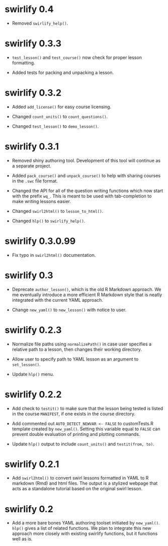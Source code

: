 # swirlify 0.4

* Removed `swirlify_help()`.

# swirlify 0.3.3

* `test_lesson()` and `test_course()` now check for proper lesson formatting.

* Added tests for packing and unpacking a lesson.

# swirlify 0.3.2

* Added `add_license()` for easy course licensing.

* Changed `count_units()` to `count_questions()`.

* Changed `test_lesson()` to `demo_lesson()`.

# swirlify 0.3.1

* Removed shiny authoring tool. Development of this tool will continue as a
separate project.

* Added `pack_course()` and `unpack_course()` to help with sharing courses in
the `.swc` file format.

* Changed the API for all of the question writing functions which now start
with the prefix `wq_`. This is meant to be used with tab-completion to make
writing lessons easier.

* Changed `swirl2html()` to `lesson_to_html()`.

* Changed `hlp()` to `swirlify_help()`.

# swirlify 0.3.0.99

* Fix typo in `swirl2html()` documentation.

# swirlify 0.3

* Deprecate `author_lesson()`, which is the old R Markdown approach. We me eventually introduce a more efficient R Markdown style that is neatly integrated with the current YAML approach.

* Change `new_yaml()` to `new_lesson()` with notice to user.

# swirlify 0.2.3

* Normalize file paths using `normalizePath()` in case user specifies a relative path to a lesson, then changes their working directory.

* Allow user to specify path to YAML lesson as an argument to `set_lesson()`.

* Update `hlp()` menu.

# swirlify 0.2.2

* Add check to `testit()` to make sure that the lesson being tested is listed in the course `MANIFEST`, if one exists in the course directory.

* Add commented out `AUTO_DETECT_NEWVAR <- FALSE` to customTests.R template created by `new_yaml()`. Setting this variable equal to `FALSE` can prevent double evaluation of printing and plotting commands.

* Update `hlp()` output to include `count_units()` and `testit(from, to)`.

# swirlify 0.2.1

* Add `swirl2html()` to convert swirl lessons formatted in YAML to R markdown (Rmd) and html files. The output is a stylized webpage that acts as a standalone tutorial based on the original swirl lesson.

# swirlify 0.2

* Add a more bare bones YAML authoring toolset initiated by `new_yaml()`. `hlp()` gives a list of related functions. We plan to integrate this new approach more closely with existing swirlify functions, but it functions well as is.
